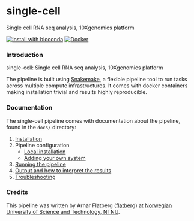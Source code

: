 # single-cell
Single cell RNA seq analysis, 10Xgenomics platform

[![install with bioconda](https://img.shields.io/badge/install%20with-bioconda-brightgreen.svg)](http://bioconda.github.io/)
[![Docker](https://img.shields.io/docker/automated/single-cell.svg)](https://hub.docker.com/r/single-cell)

### Introduction
single-cell: Single cell RNA seq analysis, 10Xgenomics platform

The pipeline is built using [Snakemake](https://bitbucket.org/snakemake/snakemake), a flexible pipeline tool to run tasks across multiple compute infrastructures. It comes with docker containers making installation trivial and results highly reproducible.


### Documentation
The single-cell pipeline comes with documentation about the pipeline, found in the `docs/` directory:

1. [Installation](docs/installation.md)
2. Pipeline configuration
    * [Local installation](docs/configuration/local.md)
    * [Adding your own system](docs/configuration/adding_your_own.md)
3. [Running the pipeline](docs/usage.md)
4. [Output and how to interpret the results](docs/output.md)
5. [Troubleshooting](docs/troubleshooting.md)

### Credits
This pipeline was written by Arnar Flatberg ([flatberg](https://github.com/flatberg)) at [Norwegian University of Science and Technology, NTNU](http://www.ntnu.no).
